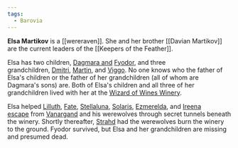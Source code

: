 ```yaml
---
tags:
  - Barovia
---
```

**Elsa Martikov** is a [[wereraven]]. She and her brother [[Davian Martikov]] are the current leaders of the [[Keepers of the Feather]].

Elsa has two children, [Dagmara and](https://alberons-mistake.fandom.com/wiki/Dagmara_Martikov "Dagmara Martikov") [Fyodor](https://alberons-mistake.fandom.com/wiki/Fyodor_Martikov "Fyodor Martikov"), and three grandchildren, [Dmitri](https://alberons-mistake.fandom.com/wiki/Dmitri_Martikov "Dmitri Martikov"), [Martin](https://alberons-mistake.fandom.com/wiki/Martin_Martikov "Martin Martikov"), and [Viggo](https://alberons-mistake.fandom.com/wiki/Viggo_Martikov "Viggo Martikov"). No one knows who the father of Elsa's children or the father of her grandchildren (all of whom are Dagmara's sons) are. Both of Elsa's children and all three of her grandchildren lived with her at the [Wizard of Wines Winery](https://alberons-mistake.fandom.com/wiki/Wizard_of_Wines_Winery "Wizard of Wines Winery").

Elsa helped [Lilluth](https://alberons-mistake.fandom.com/wiki/Lilluth_Chaemaer "Lilluth Chaemaer"), [Fate](https://alberons-mistake.fandom.com/wiki/Fate "Fate"), [Stellaluna](https://alberons-mistake.fandom.com/wiki/Stellaluna_Silverleaf "Stellaluna Silverleaf"), [Solaris](https://alberons-mistake.fandom.com/wiki/Solaris_Silverleaf "Solaris Silverleaf"), [Ezmerelda](https://alberons-mistake.fandom.com/wiki/Ezmerelda_d%27Avenir "Ezmerelda d'Avenir"), and [Ireena escape](https://alberons-mistake.fandom.com/wiki/Ireena_Kolyana "Ireena Kolyana") from [Vanargand](https://alberons-mistake.fandom.com/wiki/Vanargand "Vanargand") and his werewolves through secret tunnels beneath the winery. Shortly thereafter, [Strahd](https://alberons-mistake.fandom.com/wiki/Strahd_von_Zarovich "Strahd von Zarovich") had the werewolves burn the winery to the ground. Fyodor survived, but Elsa and her grandchildren are missing and presumed dead.